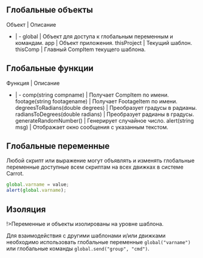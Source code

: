 ﻿## Глобальные объекты

Объект | Описание
- | -
global | Объект для доступа к глобальным переменным и командам.
app | Объект приложения.
thisProject | Текущий шаблон.
thisComp | Главный CompItem текущего шаблона.

## Глобальные функции

Функция | Описание
- | -
comp(string compname) | Получает CompItem по имени.
footage(string footagename) | Получает FootageItem по имени.
degreesToRadians(double degrees) | Преобразует градусы в радианы.
radiansToDegrees(double radians) | Преобразует радианы в градусы.
generateRandomNumber() | Генерирует случайное число.
alert(string msg) | Отображает окно сообщения с указанным текстом.

## Глобальные переменные

Любой скрипт или выражение могут объявлять и изменять глобальные переменные доступные всем скриптам на всех движках в системе Carrot.

```javascript
global.varname = value;
alert(global.varname);
```

## Изоляция

!>Переменные и объекты изолированы на уровне шаблона. 

Для взаимодействия с другими шаблонами и/или движками необходимо использовать глобальные переменные ```global("varname")``` или глобальные команды ```global.send("group", "cmd")```.

[comment]: # (Выражения AE. добавить описание и пример взаимодействия с выражениями AE)